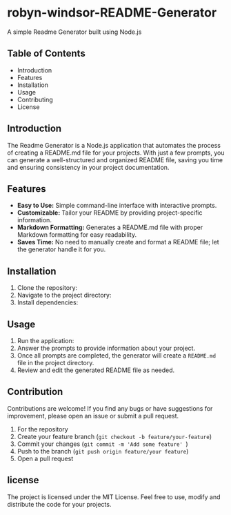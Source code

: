 # robyn-windsor-README-Generator

A simple Readme Generator built using Node.js

## Table of Contents

- Introduction
- Features
- Installation
- Usage
- Contributing
- License

## Introduction

The Readme Generator is a Node.js application that automates the process of creating a README.md file for your projects. With just a few prompts, you can generate a well-structured and organized README file, saving you time and ensuring consistency in your project documentation.

## Features

- **Easy to Use:** Simple command-line interface with interactive prompts.
- **Customizable:** Tailor your README by providing project-specific information.
- **Markdown Formatting:** Generates a README.md file with proper Markdown formatting for easy readability.
- **Saves Time:** No need to manually create and format a README file; let the generator handle it for you.

## Installation

1. Clone the repository:
2. Navigate to the project directory:
3. Install dependencies:

## Usage

1. Run the application:
2. Answer the prompts to provide information about your project.
3. Once all prompts are completed, the generator will create a `README.md` file in the project directory.
4. Review and edit the generated README file as needed.

## Contribution

Contributions are welcome! If you find any bugs or have suggestions for improvement, please open an issue or submit a pull request.

1. For the repository
2. Create your feature branch (`git checkout -b feature/your-feature`)
3. Commit your changes (`git commit -m 'Add some feature' `)
4. Push to the branch (`git push origin feature/your feature`)
5. Open a pull request

## license

The project is licensed under the MIT License. Feel free to use, modify and distribute the code for your projects.
